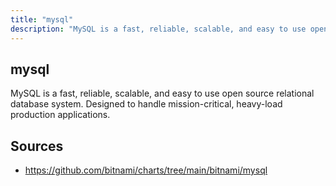 ```yaml
---
title: "mysql"
description: "MySQL is a fast, reliable, scalable, and easy to use open source relational database system. Designed to handle mission-critical, heavy-load production applications."
---
```


## mysql

MySQL is a fast, reliable, scalable, and easy to use open source relational database system. Designed to handle mission-critical, heavy-load production applications.

## Sources

- https://github.com/bitnami/charts/tree/main/bitnami/mysql
